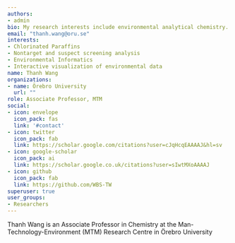 ```yaml
---
authors:
- admin
bio: My research interests include environmental analytical chemistry.
email: "thanh.wang@oru.se"
interests:
- Chlorinated Paraffins
- Nontarget and suspect screening analysis
- Environmental Informatics
- Interactive visualization of environmental data
name: Thanh Wang
organizations:
- name: Örebro University
  url: ""
role: Associate Professor, MTM
social:
- icon: envelope
  icon_pack: fas
  link: '#contact'
- icon: twitter
  icon_pack: fab
  link: https://scholar.google.com/citations?user=cJqHcqEAAAAJ&hl=sv
- icon: google-scholar
  icon_pack: ai
  link: https://scholar.google.co.uk/citations?user=sIwtMXoAAAAJ
- icon: github
  icon_pack: fab
  link: https://github.com/WBS-TW
superuser: true
user_groups:
- Researchers
---
```


Thanh Wang is an Associate Professor in Chemistry at the Man-Technology-Environment (MTM) Research Centre in Örebro University
